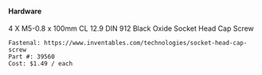 #### Hardware

4 X M5-0.8 x 100mm CL 12.9 DIN 912 Black Oxide Socket Head Cap Screw

    Fastenal: https://www.inventables.com/technologies/socket-head-cap-screw
    Part #: 39560
    Cost: $1.49 / each